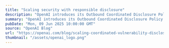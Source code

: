 ```yaml
---
title: "Scaling security with responsible disclosure"
description: "OpenAI introduces its Outbound Coordinated Disclosure Policy to guide how it responsibly reports vulnerabilities in third-party software—emphasizing integrity, collaboration, and proactive security at scale."
summary: "OpenAI introduces its Outbound Coordinated Disclosure Policy to guide how it responsibly reports vulnerabilities in third-party software—emphasizing integrity, collaboration, and proactive security at scale."
pubDate: "Mon, 09 Jun 2025 10:00:00 GMT"
source: "OpenAI Blog"
url: "https://openai.com/blog/scaling-coordinated-vulnerability-disclosure"
thumbnail: "/assets/openai_logo.png"
---
```


